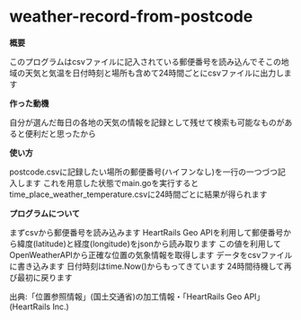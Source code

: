 # weather-record-from-postcode
**概要**

このプログラムはcsvファイルに記入されている郵便番号を読み込んでそこの地域の天気と気温を日付時刻と場所も含めて24時間ごとにcsvファイルに出力します

**作った動機**

自分が選んだ毎日の各地の天気の情報を記録として残せて検索も可能なものがあると便利だと思ったから

**使い方**

postcode.csvに記録したい場所の郵便番号(ハイフンなし)を一行の一つづつ記入します
これを用意した状態でmain.goを実行するとtime_place_weather_temperature.csvに24時間ごとに結果が得られます

**プログラムについて**

まずcsvから郵便番号を読み込みます
HeartRails Geo APIを利用して郵便番号から緯度(latitude)と経度(longitude)をjsonから読み取ります
この値を利用してOpenWeatherAPIから正確な位置の気象情報を取得します
データをcsvファイルに書き込みます
日付時刻はtime.Now()からもってきています
24時間待機して再び最初に戻ります

出典:「位置参照情報」(国土交通省)の加工情報・「HeartRails Geo API」(HeartRails Inc.)
